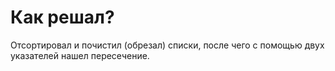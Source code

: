 # Как решал?

Отсортировал и почистил (обрезал) списки, после чего с помощью двух указателей нашел пересечение.